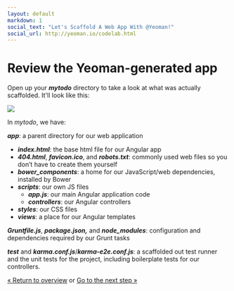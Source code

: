 ```yaml
---
layout: default
markdown: 1
social_text: "Let's Scaffold A Web App With @Yeoman!"
social_url: http://yeoman.io/codelab.html
---
```


# Review the Yeoman-generated app

Open up your ***mytodo*** directory to take a look at what was actually scaffolded. It'll look like this:

![](/assets/img/codelab/image_11.png)

In *mytodo*, we have:

***app***: a parent directory for our web application

  * ***index.html***: the base html file for our Angular app
  * ***404.html***, ***favicon.ico***, and ***robots.txt***: commonly used web files so you don’t have to create them yourself
  * ***bower_components***: a home for our JavaScript/web dependencies, installed by Bower
  * ***scripts***: our own JS files
      * ***app.js***: our main Angular application code
      * ***controllers***: our Angular controllers
  * ***styles***: our CSS files
  * ***views***: a place for our Angular templates

***Gruntfile.js***, ***package.json,*** and ***node_modules***: configuration and dependencies required by our Grunt tasks

***test*** and ***karma.conf.js***/***karma-e2e.conf.js***: a scaffolded out test runner and the unit tests for the project, including boilerplate tests for our controllers.

<p class="codelab-paging">
  <a href="../codelab.html#toc">&laquo; Return to overview</a>
  or
  <a href="preview-inbrowser.html">Go to the next step &raquo;</a>
</p>
